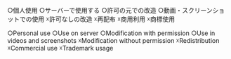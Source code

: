 ○個人使用
○サーバーで使用する
○許可の元での改造
○動画・スクリーンショットでの使用
☓許可なしの改造
☓再配布
☓商用利用
☓商標使用

○Personal use
○Use on server
○Modification with permission
○Use in videos and screenshots
☓Modification without permission
☓Redistribution
☓Commercial use
☓Trademark usage
